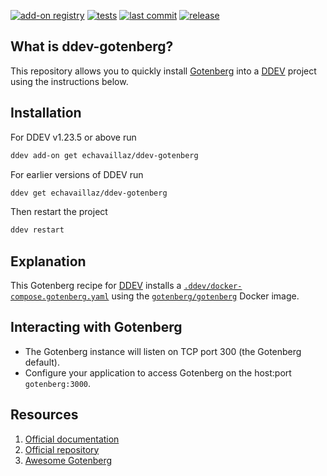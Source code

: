 [![add-on registry](https://img.shields.io/badge/DDEV-Add--on_Registry-blue)](https://addons.ddev.com)
[![tests](https://github.com/echavaillaz/ddev-gotenberg/actions/workflows/tests.yml/badge.svg?branch=main)](https://github.com/echavaillaz/ddev-gotenberg/actions/workflows/tests.yml?query=branch%3Amain)
[![last commit](https://img.shields.io/github/last-commit/echavaillaz/ddev-gotenberg)](https://github.com/echavaillaz/ddev-gotenberg/commits)
[![release](https://img.shields.io/github/v/release/echavaillaz/ddev-gotenberg)](https://github.com/echavaillaz/ddev-gotenberg/releases/latest)

## What is ddev-gotenberg?

This repository allows you to quickly install [Gotenberg](https://gotenberg.dev) into a [DDEV](https://ddev.readthedocs.io) project using the instructions below.

## Installation

For DDEV v1.23.5 or above run

```sh
ddev add-on get echavaillaz/ddev-gotenberg
```

For earlier versions of DDEV run

```sh
ddev get echavaillaz/ddev-gotenberg
```

Then restart the project

```sh
ddev restart
```

## Explanation

This Gotenberg recipe for [DDEV](https://ddev.readthedocs.io) installs a [`.ddev/docker-compose.gotenberg.yaml`](docker-compose.gotenberg.yaml) using the [`gotenberg/gotenberg`](https://hub.docker.com/r/gotenberg/gotenberg) Docker image.

## Interacting with Gotenberg

* The Gotenberg instance will listen on TCP port 300 (the Gotenberg default).
* Configure your application to access Gotenberg on the host:port `gotenberg:3000`.


## Resources

1. [Official documentation](https://gotenberg.dev)
2. [Official repository](https://github.com/gotenberg/gotenberg)
3. [Awesome Gotenberg](https://github.com/gotenberg/awesome-gotenberg)
